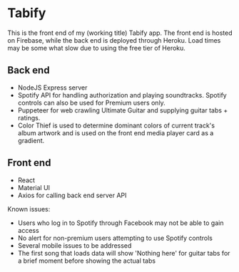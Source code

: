 # Tabify

This is the front end of my (working title) Tabify app. The front end is hosted on Firebase, while the back end is deployed through Heroku. Load times may be some what slow due to using the free tier of Heroku.

## Back end
* NodeJS Express server
* Spotify API for handling authorization and playing soundtracks. Spotify controls can also be used for Premium users only.
* Puppeteer for web crawling Ultimate Guitar and supplying guitar tabs + ratings.
* Color Thief is used to determine dominant colors of current track's album artwork and is used on the front end media player card as a gradient.

## Front end
* React
* Material UI
* Axios for calling back end server API

Known issues:
* Users who log in to Spotify through Facebook may not be able to gain access
* No alert for non-premium users attempting to use Spotify controls
* Several mobile issues to be addressed
* The first song that loads data will show 'Nothing here' for guitar tabs for a brief moment before showing the actual tabs
